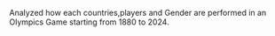 Analyzed how each countries,players and Gender are performed in an Olympics Game starting from 1880 to 2024.
